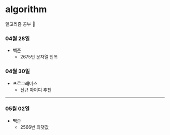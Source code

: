 # algorithm
알고리즘 공부 🌱

### 04월 28일
- 백준
  - 2675번 문자열 반복
### 04월 30일
- 프로그래머스
  - 신규 아이디 추천

---

### 05월 02일
- 백준
  - 2566번 최댓값
  
